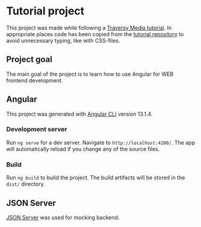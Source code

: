 # Tutorial project

This project was made while following a [Traversy Media tutorial](https://www.youtube.com/watch?v=3dHNOWTI7H8). In appropriate places code has been copied from the [tutorial repository](https://github.com/bradtraversy/angular-crash-2021) to avoid unnecessary typing, like with CSS-files.

## Project goal

The main goal of the project is to learn how to use Angular for WEB frontend development.

## Angular

This project was generated with [Angular CLI](https://github.com/angular/angular-cli) version 13.1.4.

### Development server

Run `ng serve` for a dev server. Navigate to `http://localhost:4200/`. The app will automatically reload if you change any of the source files.

### Build

Run `ng build` to build the project. The build artifacts will be stored in the `dist/` directory.

## JSON Server

[JSON Server](https://www.npmjs.com/package/json-server) was used for mocking backend.
